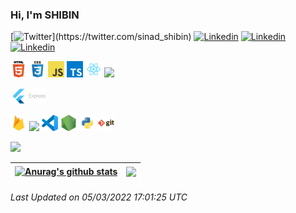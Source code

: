 ### Hi, I'm SHIBIN 



[![Twitter](https://img.shields.io/badge/-Twitter-22272E?style=flat-square&logo=twitter&logoColor=ADBAC7&bg_color=AARRGGBB&link=https://twitter.com/karthiksunil_)](https://twitter.com/sinad_shibin)
[![Linkedin](https://img.shields.io/badge/-LinkedIn-22272E?style=flat-square&logo=Linkedin&logoColor=ADBAC7&bg_color=AARRGGBB&link=https://www.linkedin.com/in/karthiksunilk/)](https://www.linkedin.com/in/sinadin-shibin/)
[![Linkedin](https://img.shields.io/badge/-Instagram-22272E?style=flat-square&logo=Instagram&logoColor=ADBAC7&bg_color=AARRGGBB&link=https://www.instagram.com/karthik.sunil/?hl=en)](https://www.instagram.com/sinad_shibin/?hl=en)
[![Linkedin](https://img.shields.io/badge/-Gmail-22272E?style=flat-square&logo=Gmail&logoColor=ADBAC7&bg_color=AARRGGBB&link=karthiksunil.me@gmail.com)](mailto:sinadinshibin2@gmail.com)


<code><img height="26" src="https://raw.githubusercontent.com/github/explore/80688e429a7d4ef2fca1e82350fe8e3517d3494d/topics/html/html.png"></code>
<code><img height="26" src="https://raw.githubusercontent.com/github/explore/80688e429a7d4ef2fca1e82350fe8e3517d3494d/topics/css/css.png"></code>
<code><img height="26" src="https://raw.githubusercontent.com/github/explore/80688e429a7d4ef2fca1e82350fe8e3517d3494d/topics/javascript/javascript.png"></code>
<code><img height="26" src="https://raw.githubusercontent.com/github/explore/80688e429a7d4ef2fca1e82350fe8e3517d3494d/topics/typescript/typescript.png"></code>
<code><img height="26" src="https://raw.githubusercontent.com/github/explore/80688e429a7d4ef2fca1e82350fe8e3517d3494d/topics/react/react.png"></code>
<code><img height="26" src="https://nextjs.org/static/favicon/favicon-32x32.png"></code>
<!-- <code><img height="26" src="https://www.gatsbyjs.com/favicon-32x32.png?v=3ad5294f3fa6c06e2d07ab07c76df2cf"></code> -->
<code><img height="26" src="https://raw.githubusercontent.com/github/explore/80688e429a7d4ef2fca1e82350fe8e3517d3494d/topics/flutter/flutter.png"></code>
<code><img height="26" src="https://raw.githubusercontent.com/github/explore/80688e429a7d4ef2fca1e82350fe8e3517d3494d/topics/express/express.png"></code>
<!-- <code><img height="26" src="https://d33wubrfki0l68.cloudfront.net/e937e774cbbe23635999615ad5d7732decad182a/26072/logo-small.ede75a6b.svg"></code> -->
<code><img height="26" src="https://raw.githubusercontent.com/github/explore/80688e429a7d4ef2fca1e82350fe8e3517d3494d/topics/firebase/firebase.png"></code>
<code><img height="26" src="https://www.prisma.io/images/favicon-32x32.png"></code>
<code><img height="26" src="https://raw.githubusercontent.com/github/explore/80688e429a7d4ef2fca1e82350fe8e3517d3494d/topics/visual-studio-code/visual-studio-code.png"></code>
<code><img height="26" src="https://raw.githubusercontent.com/github/explore/80688e429a7d4ef2fca1e82350fe8e3517d3494d/topics/nodejs/nodejs.png"></code>
<code><img height="26" src="https://raw.githubusercontent.com/github/explore/80688e429a7d4ef2fca1e82350fe8e3517d3494d/topics/python/python.png"></code>
<code><img height="26" src="https://raw.githubusercontent.com/github/explore/80688e429a7d4ef2fca1e82350fe8e3517d3494d/topics/git/git.png"></code>


<!-- ```text
⌚︎ Time Zone: Asia/Kolkata

💬 Programming Languages: 

DART                     2 hrs 21 mins       ██████████████░░░░░░░░░░░   58.71% 
Java                     50 mins             █████░░░░░░░░░░░░░░░░░░░░   21.2% 
C                        27 mins             ███░░░░░░░░░░░░░░░░░░░░░░   11.56% 
C++                      14 mins             █░░░░░░░░░░░░░░░░░░░░░░░░   5.99% 
Python                   4 mins              ░░░░░░░░░░░░░░░░░░░░░░░░░   1.75%

``` -->


<a href="https://github.com/ashutosh00710/github-readme-activity-graph"><img alt=" " src="https://denvercoder1-activity-graph.herokuapp.com/graph/?username=sinad-shibin&bg_color=AARRGGBB&color=ADBAC7&line=8D8D8D&point=ADBAC7&hide_border=true&line_width=3" /></a>
<!-- 

![Anurag's GitHub stats](https://github-readme-stats.vercel.app/api?username=sinad-shibin&show_icons=true&title_color=ADBAC7&bg_color=00000000&hide=bg-color&text_color=ADBAC7&icon_color=ADBAC7&hide_border=true&hide_title=true&card_width=20)                 [![Top Langs](https://github-readme-stats.vercel.app/api/top-langs/?username=sinad-shibin&layout=compact&title_color=ADBAC7&&bg_color=00000000&hide=bg-color&text_color=ADBAC7&icon_color=ADBAC7&hide_border=true&hide_title=true&card_width=200)](https://github.com/anuraghazra/github-readme-stats&) 
<img align="left" alt="GIF" src="https://github.com/abhisheknaiidu/abhisheknaiidu/raw/master/code.gif?raw=true" width="500" height="320" style="max-width:100%;"> -->






<!-- ![JWT](https://img.shields.io/badge/JWT-black?style=for-the-badge&logo=JSON%20web%20tokens)
![HTML5](https://img.shields.io/badge/html5-%23E34F26.svg?style=for-the-badge&logo=html5&logoColor=white)
![JavaScript](https://img.shields.io/badge/javascript-%23323330.svg?style=for-the-badge&logo=javascript&logoColor=%23F7DF1E)
![Bootstrap](https://img.shields.io/badge/bootstrap-%23563D7C.svg?style=for-the-badge&logo=bootstrap&logoColor=white)
![NodeJS](https://img.shields.io/badge/node.js-6DA55F?style=for-the-badge&logo=node.js&logoColor=white)
![Figma](https://img.shields.io/badge/figma-%23F24E1E.svg?style=for-the-badge&logo=figma&logoColor=white)
<!-- ![CodePen](https://img.shields.io/badge/CodePen-white?style=for-the-badge&logo=codepen&logoColor=black) -->
<!-- ![Visual Studio Code](https://img.shields.io/badge/Visual%20Studio%20Code-0078d7.svg?style=for-the-badge&logo=visual-studio-code&logoColor=white)
![Git](https://img.shields.io/badge/git-%23F05033.svg?style=for-the-badge&logo=git&logoColor=white)
![GitHub](https://img.shields.io/badge/github-%23121011.svg?style=for-the-badge&logo=github&logoColor=white)
![LeetCode](https://img.shields.io/badge/LeetCode-000000?style=for-the-badge&logo=LeetCode&logoColor=#d16c06)
![Stack Overflow](https://img.shields.io/badge/-Stackoverflow-FE7A16?style=for-the-badge&logo=stack-overflow&logoColor=white)
![Dev.io](https://img.shields.io/badge/dev.to-0A0A0A?style=for-the-badge&logo=devdotto&logoColor=white)
![Postman](https://img.shields.io/badge/Postman-FF6C37?style=for-the-badge&logo=Postman&logoColor=white)
![HackerRank](https://img.shields.io/badge/-Hackerrank-2EC866?style=for-the-badge&logo=HackerRank&logoColor=white)
![Firebase](https://img.shields.io/badge/firebase-%23039BE5.svg?style=for-the-badge&logo=firebase)
![Heroku](https://img.shields.io/badge/heroku-%23430098.svg?style=for-the-badge&logo=heroku&logoColor=white)
![MongoDB](https://img.shields.io/badge/MongoDB-%234ea94b.svg?style=for-the-badge&logo=mongodb&logoColor=white) -->

| <a href="https://github.com/anuraghazra/github-readme-stats"><img align="center" src="https://github-readme-stats.vercel.app/api?username=sinad-shibin&show_icons=true&include_all_commits=true&theme=yeblu&hide_border=true" alt="Anurag's github stats" /></a> | <a href="https://github.com/anuraghazra/github-readme-stats"><img align="center" src="https://github-readme-stats.vercel.app/api/top-langs/?username=sinad-shibin&layout=compact&theme=yeblu&hide_border=true" /></a> |
| ------------- | ------------- |


 ###### Last Updated on   05/03/2022 17:01:25 UTC
<!--END_SECTION:waka-->


